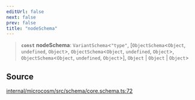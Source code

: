 ```yaml
---
editUrl: false
next: false
prev: false
title: "nodeSchema"
---
```


> **`const`** **nodeSchema**: `VariantSchema`\<`"type"`, [`ObjectSchema`\<`Object`, `undefined`, `Object`\>, `ObjectSchema`\<`Object`, `undefined`, `Object`\>, `ObjectSchema`\<`Object`, `undefined`, `Object`\>], `Object` \| `Object` \| `Object`\>

## Source

[internal/microcosm/src/schema/core.schema.ts:72](https://github.com/nodenogg-in/alpha-p2p/blob/265a0e2/internal/microcosm/src/schema/core.schema.ts#L72)

